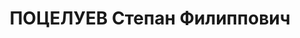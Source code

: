 ---
title: ПОЦЕЛУЕВ Степан Филиппович
description: "Род. в 1895, Мордовия, с. Реньевка, русский, обр.: высшее, член ВКП(б).\
  \ Проживал: г. Иркутск. Управляющий трестами \"Востсиблес\" и \"Востсибдрев\" в\
  \ г. Иркутске \n  Арестован 14.04.1937. Обв. по ст.17, -8, -11 УК РСФСР. Приговор:\
  \ ВК ВС СССР, 04.06.1938 – ВМН. Расстрелян 04.06.1938, г.Иркутск. \n  Реабилитирован\
  \ ВК ВС СССР 15.06.1957"
---